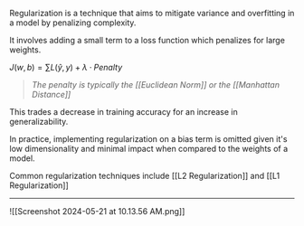 Regularization is a technique that aims to mitigate variance and overfitting in a model by penalizing complexity.

It involves adding a small term to a loss function which penalizes for large weights.

$J(w,b) = \sum L(\hat{y}, y) + \lambda \cdot Penalty$

>*The penalty is typically the [[Euclidean Norm]] or the [[Manhattan Distance]]*

This trades a decrease in training accuracy for an increase in generalizability.

In practice, implementing regularization on a bias term is omitted given it's low dimensionality and minimal impact when compared to the weights of a model.

Common regularization techniques include [[L2 Regularization]] and [[L1 Regularization]]

---

![[Screenshot 2024-05-21 at 10.13.56 AM.png]]
